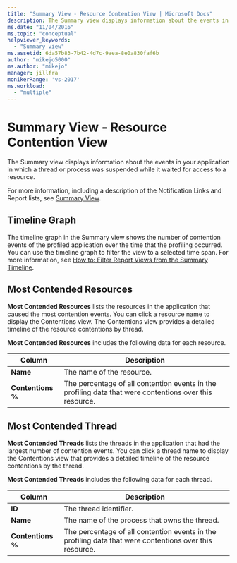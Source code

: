 ```yaml
---
title: "Summary View - Resource Contention View | Microsoft Docs"
description: The Summary view displays information about the events in your application in which a thread or process was suspended while it waited for access to a resource.
ms.date: "11/04/2016"
ms.topic: "conceptual"
helpviewer_keywords:
  - "Summary view"
ms.assetid: 6da57b83-7b42-4d7c-9aea-8e0a830faf6b
author: "mikejo5000"
ms.author: "mikejo"
manager: jillfra
monikerRange: 'vs-2017'
ms.workload:
  - "multiple"
---
```

# Summary View - Resource Contention View
The Summary view displays information about the events in your application in which a thread or process was suspended while it waited for access to a resource.

 For more information, including a description of the Notification Links and Report lists, see [Summary View](../profiling/summary-view.md).

## Timeline Graph
 The timeline graph in the Summary view shows the number of contention events of the profiled application over the time that the profiling occurred. You can use the timeline graph to filter the view to a selected time span. For more information, see [How to: Filter Report Views from the Summary Timeline](../profiling/how-to-filter-report-views-from-the-summary-timeline.md).

## Most Contended Resources
 **Most Contended Resources** lists the resources in the application that caused the most contention events. You can click a resource name to display the Contentions view. The Contentions view provides a detailed timeline of the resource contentions by thread.

 **Most Contended Resources** includes the following data for each resource.

|Column|Description|
|------------|-----------------|
|**Name**|The name of the resource.|
|**Contentions %**|The percentage of all contention events in the profiling data that were contentions over this resource.|

## Most Contended Thread
 **Most Contended Threads** lists the threads in the application that had the largest number of contention events. You can click a thread name to display the Contentions view that provides a detailed timeline of the resource contentions by the thread.

 **Most Contended Threads** includes the following data for each thread.

|Column|Description|
|------------|-----------------|
|**ID**|The thread identifier.|
|**Name**|The name of the process that owns the thread.|
|**Contentions %**|The percentage of all contention events in the profiling data that were contentions over this resource.|
